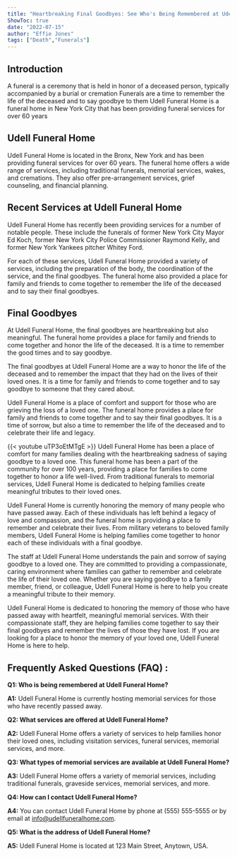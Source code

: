 ```yaml
---
title: "Heartbreaking Final Goodbyes: See Who's Being Remembered at Udell Funeral Home"
ShowToc: true 
date: "2022-07-15"
author: "Effie Jones" 
tags: ["Death","Funerals"]
---
```

## Introduction 

A funeral is a ceremony that is held in honor of a deceased person, typically accompanied by a burial or cremation Funerals are a time to remember the life of the deceased and to say goodbye to them Udell Funeral Home is a funeral home in New York City that has been providing funeral services for over 60 years 

## Udell Funeral Home 

Udell Funeral Home is located in the Bronx, New York and has been providing funeral services for over 60 years. The funeral home offers a wide range of services, including traditional funerals, memorial services, wakes, and cremations. They also offer pre-arrangement services, grief counseling, and financial planning. 

## Recent Services at Udell Funeral Home

Udell Funeral Home has recently been providing services for a number of notable people. These include the funerals of former New York City Mayor Ed Koch, former New York City Police Commissioner Raymond Kelly, and former New York Yankees pitcher Whitey Ford. 

For each of these services, Udell Funeral Home provided a variety of services, including the preparation of the body, the coordination of the service, and the final goodbyes. The funeral home also provided a place for family and friends to come together to remember the life of the deceased and to say their final goodbyes. 

## Final Goodbyes 

At Udell Funeral Home, the final goodbyes are heartbreaking but also meaningful. The funeral home provides a place for family and friends to come together and honor the life of the deceased. It is a time to remember the good times and to say goodbye. 

The final goodbyes at Udell Funeral Home are a way to honor the life of the deceased and to remember the impact that they had on the lives of their loved ones. It is a time for family and friends to come together and to say goodbye to someone that they cared about. 

Udell Funeral Home is a place of comfort and support for those who are grieving the loss of a loved one. The funeral home provides a place for family and friends to come together and to say their final goodbyes. It is a time of sorrow, but also a time to remember the life of the deceased and to celebrate their life and legacy.

{{< youtube uTP3oEtMTgE >}} 
Udell Funeral Home has been a place of comfort for many families dealing with the heartbreaking sadness of saying goodbye to a loved one. This funeral home has been a part of the community for over 100 years, providing a place for families to come together to honor a life well-lived. From traditional funerals to memorial services, Udell Funeral Home is dedicated to helping families create meaningful tributes to their loved ones.

Udell Funeral Home is currently honoring the memory of many people who have passed away. Each of these individuals has left behind a legacy of love and compassion, and the funeral home is providing a place to remember and celebrate their lives. From military veterans to beloved family members, Udell Funeral Home is helping families come together to honor each of these individuals with a final goodbye.

The staff at Udell Funeral Home understands the pain and sorrow of saying goodbye to a loved one. They are committed to providing a compassionate, caring environment where families can gather to remember and celebrate the life of their loved one. Whether you are saying goodbye to a family member, friend, or colleague, Udell Funeral Home is here to help you create a meaningful tribute to their memory.

Udell Funeral Home is dedicated to honoring the memory of those who have passed away with heartfelt, meaningful memorial services. With their compassionate staff, they are helping families come together to say their final goodbyes and remember the lives of those they have lost. If you are looking for a place to honor the memory of your loved one, Udell Funeral Home is here to help.

## Frequently Asked Questions (FAQ) :
**Q1: Who is being remembered at Udell Funeral Home?**

**A1:** Udell Funeral Home is currently hosting memorial services for those who have recently passed away.

**Q2: What services are offered at Udell Funeral Home?**

**A2:** Udell Funeral Home offers a variety of services to help families honor their loved ones, including visitation services, funeral services, memorial services, and more.

**Q3: What types of memorial services are available at Udell Funeral Home?**

**A3:** Udell Funeral Home offers a variety of memorial services, including traditional funerals, graveside services, memorial services, and more.

**Q4: How can I contact Udell Funeral Home?**

**A4:** You can contact Udell Funeral Home by phone at (555) 555-5555 or by email at info@udellfuneralhome.com.

**Q5: What is the address of Udell Funeral Home?**

**A5:** Udell Funeral Home is located at 123 Main Street, Anytown, USA.



